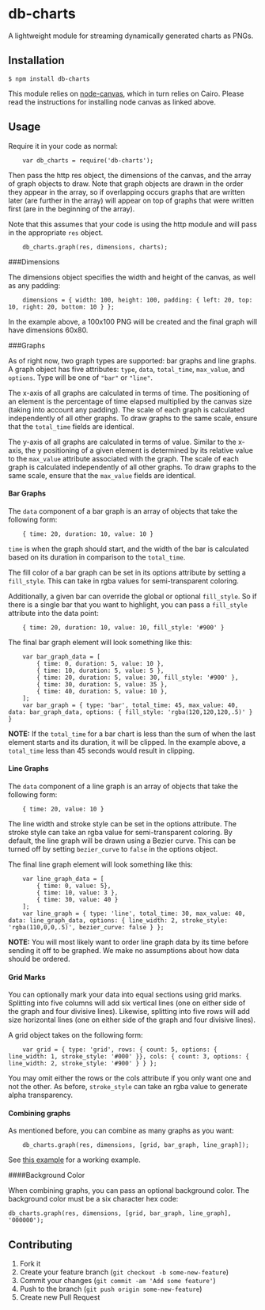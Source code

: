 # db-charts

A lightweight module for streaming dynamically generated charts as PNGs.


## Installation

    $ npm install db-charts

This module relies on [node-canvas](https://github.com/learnboost/node-canvas), which 
in turn relies on Cairo.  Please read the instructions for installing node canvas as linked
above.

## Usage

Require it in your code as normal:

		var db_charts = require('db-charts');
		
Then pass the http res object, the dimensions of the canvas, and the array of graph
objects to draw.  Note that graph objects are drawn in the order they appear in the array,
so if overlapping occurs graphs that are written later (are further in the array) will
appear on top of graphs that were written first (are in the beginning of the array).

Note that this assumes that your code is using the http module and will pass in the
appropriate `res` object.

		db_charts.graph(res, dimensions, charts);
		
###Dimensions

The dimensions object specifies the width and height of the canvas, as well as any padding:

		dimensions = { width: 100, height: 100, padding: { left: 20, top: 10, right: 20, bottom: 10 } };
		
In the example above, a 100x100 PNG will be created and the final graph will have dimensions 60x80.

###Graphs

As of right now, two graph types are supported: bar graphs and line graphs.  A graph object has five
attributes: `type`, `data`, `total_time`, `max_value`, and `options`.  Type will be one of `"bar"` or `"line"`.

The x-axis of all graphs are calculated in terms of time.  The positioning of an element is the percentage
of time elapsed multiplied by the canvas size (taking into account any padding).  The scale of each graph
is calculated independently of all other graphs.  To draw graphs to the same scale, ensure that the `total_time` 
fields are identical.

The y-axis of all graphs are calculated in terms of value.  Similar to the x-axis, the y positioning of a given
element is determined by its relative value to the `max_value` attribute associated with the graph.  The scale of
each graph is calculated independently of all other graphs. To draw graphs to the same scale,
ensure that the `max_value` fields are identical.

#### Bar Graphs

The `data` component of a bar graph is an array of objects that take the following form:

		{ time: 20, duration: 10, value: 10 }

`time` is when the graph should start, and the width of the bar is calculated based on its duration in comparison
to the `total_time`.

The fill color of a bar graph can be set in its options attribute by setting a `fill_style`.  This can take in rgba
values for semi-transparent coloring.

Additionally, a given bar can override the global or optional `fill_style`.  So if there is a single bar that you want
to highlight, you can pass a `fill_style` attribute into the data point:

		{ time: 20, duration: 10, value: 10, fill_style: '#900' }
		
The final bar graph element will look something like this:

		var bar_graph_data = [
			{ time: 0, duration: 5, value: 10 },
			{ time: 10, duration: 5, value: 5 },
			{ time: 20, duration: 5, value: 30, fill_style: '#900' },
			{ time: 30, duration: 5, value: 35 },
			{ time: 40, duration: 5, value: 10 },
		];
		var bar_graph = { type: 'bar', total_time: 45, max_value: 40, data: bar_graph_data, options: { fill_style: 'rgba(120,120,120,.5)' }  }

**NOTE:**  If the `total_time` for a bar chart is less than the sum of when the last element starts and its duration, it 
will be clipped.  In the example above, a `total_time` less than 45 seconds would result in clipping.

#### Line Graphs

The `data` component of a line graph is an array of objects that take the following form:

		{ time: 20, value: 10 }
		
The line width and stroke style can be set in the options attribute.  The stroke style can take an rgba value
for semi-transparent coloring.  By default, the line graph will be drawn using a Bezier curve.  This can be turned
off by setting `bezier_curve` to `false` in the options object.

The final line graph element will look something like this:

		var line_graph_data = [
			{ time: 0, value: 5},
			{ time: 10, value: 3 },
			{ time: 30, value: 40 }
		];
		var line_graph = { type: 'line', total_time: 30, max_value: 40, data: line_graph_data, options: { line_width: 2, stroke_style: 'rgba(110,0,0,.5)', bezier_curve: false } };

**NOTE:** You will most likely want to order line graph data by its time before sending it off to be graphed.  We
make no assumptions about how data should be ordered.

#### Grid Marks

You can optionally mark your data into equal sections using grid marks.  Splitting into five columns will add six
vertical lines (one on either side of the graph and four divisive lines).  Likewise, splitting into five rows will
add size horizontal lines (one on either side of the graph and four divisive lines).

A grid object takes on the following form:

		var grid = { type: 'grid', rows: { count: 5, options: { line_width: 1, stroke_style: '#000' }}, cols: { count: 3, options: { line_width: 2, stroke_style: '#900' } } };
		
You may omit either the rows or the cols attribute if you only want one and not the other.  As before, `stroke_style` can
take an rgba value to generate alpha transparency.

#### Combining graphs

As mentioned before, you can combine as many graphs as you want:

		db_charts.graph(res, dimensions, [grid, bar_graph, line_graph]);
		
See [this example](examples/multi.js) for a working example.

####Background Color

When combining graphs, you can pass an optional background color.  The background color must be a six character hex code:

    db_charts.graph(res, dimensions, [grid, bar_graph, line_graph], '000000');

## Contributing

1. Fork it
2. Create your feature branch (`git checkout -b some-new-feature`)
3. Commit your changes (`git commit -am 'Add some feature'`)
4. Push to the branch (`git push origin some-new-feature`)
5. Create new Pull Request
